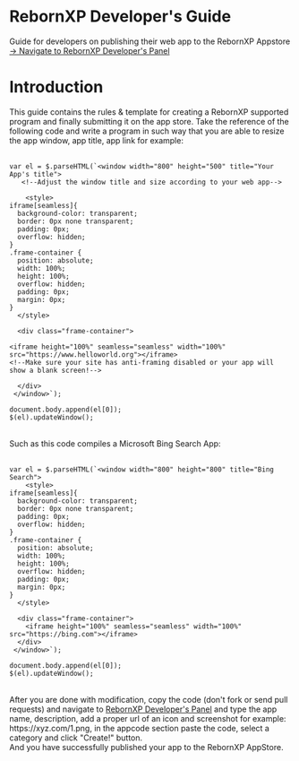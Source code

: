 # RebornXP Developer's Guide
Guide for developers on publishing their web app to the RebornXP Appstore
<a href="https://xpstore.glitch.me/createapp">→ Navigate to RebornXP Developer's Panel</a>

# Introduction
This guide contains the rules & template for creating a RebornXP supported program and finally submitting it on the app store. Take the reference of the following code and write a program in such way that you are able to resize the app window, app title, app link for example:<br><br>

``` 
var el = $.parseHTML(`<window width="800" height="500" title="Your App's title">
   <!--Adjust the window title and size according to your web app-->
    
    <style>
iframe[seamless]{
  background-color: transparent;
  border: 0px none transparent;
  padding: 0px;
  overflow: hidden;
}
.frame-container {
  position: absolute;
  width: 100%;
  height: 100%;
  overflow: hidden;
  padding: 0px;
  margin: 0px;
}
  </style>
  
  <div class="frame-container">
    
<iframe height="100%" seamless="seamless" width="100%" src="https://www.helloworld.org"></iframe>
<!--Make sure your site has anti-framing disabled or your app will show a blank screen!-->

  </div> 
 </window>`);
    
document.body.append(el[0]);
$(el).updateWindow(); 
```
<br>
Such as this code compiles a Microsoft Bing Search App:
<br><br>

``` 
var el = $.parseHTML(`<window width="800" height="800" title="Bing Search">
    <style>
iframe[seamless]{
  background-color: transparent;
  border: 0px none transparent;
  padding: 0px;
  overflow: hidden;
}
.frame-container {
  position: absolute;
  width: 100%;
  height: 100%;
  overflow: hidden;
  padding: 0px;
  margin: 0px;
}
  </style>
  
  <div class="frame-container">
    <iframe height="100%" seamless="seamless" width="100%" src="https://bing.com"></iframe>
  </div> 
 </window>`);
    
document.body.append(el[0]);
$(el).updateWindow(); 
```
<br>
After you are done with modification, copy the code (don't fork or send pull requests) and navigate to <a href="https://xpstore.glitch.me/createapp">RebornXP Developer's Panel</a> and type the app name, description, add a proper url of an icon and screenshot for example: https://xyz.com/1.png, in the appcode section paste the code, select a category and click "Create!" button.
<br>
And you have successfully published your app to the RebornXP AppStore.
